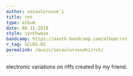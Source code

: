 ```yaml
---
author: secauloruxse'i
title: rot
type: album
date: 08-11-2018
style: synthwave
bandcamp: https://aaoth.bandcamp.com/album/rot
r_tag: SCLRS-02
permalink: /music/secauloruxsehi/rot/
---
```


electronic variations on riffs created by my friend.
